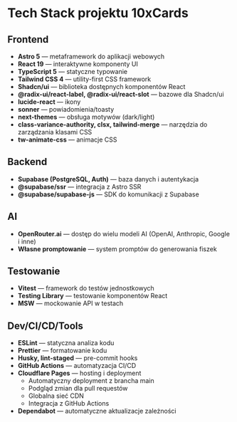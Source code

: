 # Tech Stack projektu 10xCards

## Frontend

- **Astro 5** — metaframework do aplikacji webowych
- **React 19** — interaktywne komponenty UI
- **TypeScript 5** — statyczne typowanie
- **Tailwind CSS 4** — utility-first CSS framework
- **Shadcn/ui** — biblioteka dostępnych komponentów React
- **@radix-ui/react-label, @radix-ui/react-slot** — bazowe dla Shadcn/ui
- **lucide-react** — ikony
- **sonner** — powiadomienia/toasty
- **next-themes** — obsługa motywów (dark/light)
- **class-variance-authority, clsx, tailwind-merge** — narzędzia do zarządzania klasami CSS
- **tw-animate-css** — animacje CSS

## Backend

- **Supabase (PostgreSQL, Auth)** — baza danych i autentykacja
- **@supabase/ssr** — integracja z Astro SSR
- **@supabase/supabase-js** — SDK do komunikacji z Supabase

## AI

- **OpenRouter.ai** — dostęp do wielu modeli AI (OpenAI, Anthropic, Google i inne)
- **Własne promptowanie** — system promptów do generowania fiszek

## Testowanie

- **Vitest** — framework do testów jednostkowych
- **Testing Library** — testowanie komponentów React
- **MSW** — mockowanie API w testach

## Dev/CI/CD/Tools

- **ESLint** — statyczna analiza kodu
- **Prettier** — formatowanie kodu
- **Husky, lint-staged** — pre-commit hooks
- **GitHub Actions** — automatyzacja CI/CD
- **Cloudflare Pages** — hosting i deployment
  - Automatyczny deployment z brancha main
  - Podgląd zmian dla pull requestów
  - Globalna sieć CDN
  - Integracja z GitHub Actions
- **Dependabot** — automatyczne aktualizacje zależności
